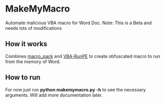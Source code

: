 # MakeMyMacro
Automate malicious VBA macro for Word Doc.
Note: This is a Beta and needs lots of modifications

## How it works
Combines [macro_pack](https://github.com/sevagas/macro_pack) and [VBA-RunPE](https://github.com/itm4n/VBA-RunPE) to create obfuscated macro to run from the memory of Word. 

## How to run
For now just run **python makemymacro.py -h** to see the necessary arguments. Will add more documentation later.

